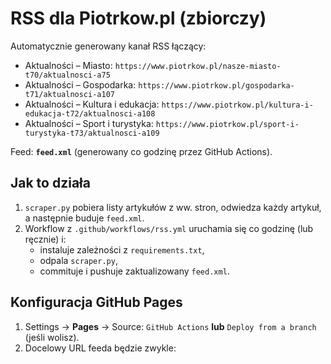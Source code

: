 # RSS dla Piotrkow.pl (zbiorczy)

Automatycznie generowany kanał RSS łączący:
- Aktualności – Miasto: `https://www.piotrkow.pl/nasze-miasto-t70/aktualnosci-a75`
- Aktualności – Gospodarka: `https://www.piotrkow.pl/gospodarka-t71/aktualnosci-a107`
- Aktualności – Kultura i edukacja: `https://www.piotrkow.pl/kultura-i-edukacja-t72/aktualnosci-a108`
- Aktualności – Sport i turystyka: `https://www.piotrkow.pl/sport-i-turystyka-t73/aktualnosci-a109`

Feed: **`feed.xml`** (generowany co godzinę przez GitHub Actions).

## Jak to działa
1. `scraper.py` pobiera listy artykułów z ww. stron, odwiedza każdy artykuł, a następnie buduje `feed.xml`.
2. Workflow z `.github/workflows/rss.yml` uruchamia się co godzinę (lub ręcznie) i:
   - instaluje zależności z `requirements.txt`,
   - odpala `scraper.py`,
   - commituje i pushuje zaktualizowany `feed.xml`.

## Konfiguracja GitHub Pages
1. Settings → **Pages** → Source: `GitHub Actions` **lub** `Deploy from a branch` (jeśli wolisz).
2. Docelowy URL feeda będzie zwykle:
